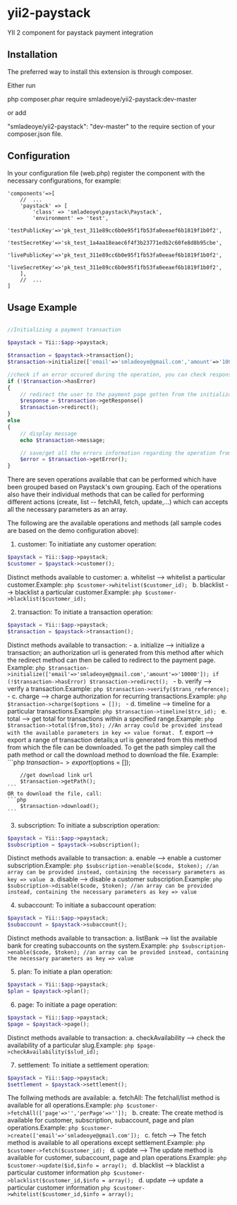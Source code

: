 # yii2-paystack
YII 2 component for paystack payment integration

## Installation

The preferred way to install this extension is through composer.

Either run

php composer.phar require  smladeoye/yii2-paystack:dev-master

or add

"smladeoye/yii2-paystack": "dev-master"
to the require section of your composer.json file.

## Configuration

In your configuration file (web.php) register the component with the necessary configurations, for example:

```
'components'=>[
    //  ...
    'paystack' => [
        'class' => 'smladeoye\paystack\Paystack',
    	'environment' => 'test',
    	'testPublicKey'=>'pk_test_311e89cc6b0e95f1fb53fa0eeaef6b1819f1b0f2',
    	'testSecretKey'=>'sk_test_1a4aa18eaec6f4f3b23771edb2c60fe8d8b95cbe',
    	'livePublicKey'=>'pk_test_311e89cc6b0e95f1fb53fa0eeaef6b1819f1b0f2',
    	'liveSecretKey'=>'pk_test_311e89cc6b0e95f1fb53fa0eeaef6b1819f1b0f2',
    ],
    //  ...
]
```

## Usage Example
```php

//Initializing a payment transaction

$paystack = Yii::$app->paystack;

$transaction = $paystack->transaction();
$transaction->initialize(['email'=>'smladeoye@gmail.com','amount'=>'100000','currency'=>'NGN']);

//check if an error occured during the operation, you can check response property for response gotten for any operation
if (!$transaction->hasError)
{
    // redirect the user to the payment page gotten from the initialization
    $response = $transaction->getResponse()
    $transaction->redirect();
}
else
{
    // display message
    echo $transaction->message;

    // save/get all the errors information regarding the operation from paystack
    $error = $transaction->getError();
}

```

There are seven operations available that can be performed which have been grouped based on Paystack's own grouping.
Each of the operations also have their individual methods that can be called for performing different actions
(create, list -- fetchAll, fetch, update,...) which can accepts all the necessary parameters as an array.

The following are the available operations and methods (all sample codes are based on the demo configuration above):

1.  customer:   To initiatiate any customer operation:
```php
$paystack = Yii::$app->paystack;
$customer = $paystack->customer();
```
Distinct methods available to customer:
    a.  whitelist --> whitelist a particular customer.Example:
    ```php
        $customer->whitelist($customer_id);
    ```
    b.  blacklist --> blacklist a particular customer.Example:
    ```php
        $customer->blacklist($customer_id);
    ```

2.  transaction:    To initiate a transaction operation:
```php
$paystack = Yii::$app->paystack;
$transaction = $paystack->transaction();
```
Distinct methods available to transaction:
    - a.  initialize --> initialize a transaction; an authorization url is generated from this method after which the
    redirect method can then be called to redirect to the payment page. Example:
    ```php
        $transaction->initialize(['email'=>'smladeoye@gmail.com','amount'=>'10000']);
        if (!$transaction->hasError)
                $transaction->redirect();
    ```
    - b.  verify --> verify a transaction.Example:
    ```php
        $transaction->verify($trans_reference);
    ```
    - c.  charge --> charge authorization for recurring transactions.Example:
    ```php
        $transaction->charge($options = []);
    ```
    - d.  timeline --> timeline for a particular transactions.Example:
    ```php
        $transaction->timeline($trx_id);
    ```
    e.  total --> get total for transactions within a specified range.Example:
    ```php
        $transaction->total($from,$to);
        //An array could be provided instead with the available parameters in key => value format.
    ```
    f.  export --> export a range of transaction details;a url is generated from this method from which the
    file can be downloaded. To get the path simpley call the path method or call the download method to download the file. Example:
    ```php
        $transaction->export($options = []);

        //get download link url
        $transaction->getPath();
    ```
    OR to download the file, call:
    ```php
        $transaction->download();
    ```

3.  subscription:    To initiate a subscription operation:
```php
$paystack = Yii::$app->paystack;
$subscription = $paystack->subscription();
```
Distinct methods available to transaction:
    a.  enable --> enable a customer subscription.Example:
    ```php
        $subscription->enable($code, $token);
        //an array can be provided instead, containing the necessary parameters as key => value
    ```
    a.  disable --> disable a customer subscription.Example:
    ```php
        $subscription->disable($code, $token);
        //an array can be provided instead, containing the necessary parameters as key => value
    ```

4.  subaccount:    To initiate a subaccount operation:
```php
$paystack = Yii::$app->paystack;
$subaccount = $paystack->subaccount();
```
Distinct methods available to transaction:
    a.  listBank --> list the available bank for creating subaccounts on the system.Example:
    ```php
        $subscription->enable($code, $token);
        //an array can be provided instead, containing the necessary parameters as key => value
    ```

5.  plan:    To initiate a plan operation:
```php
$paystack = Yii::$app->paystack;
$plan = $paystack->plan();
```

6.  page:    To initiate a page operation:
```php
$paystack = Yii::$app->paystack;
$page = $paystack->page();
```
Distinct methods available to transaction:
    a.  checkAvailability --> check the availability of a particular slug.Example:
    ```php
        $page->checkAvailability($slud_id);
    ```

7.  settlement:    To initiate a settlement operation:
```php
$paystack = Yii::$app->paystack;
$settlement = $paystack->settlement();
```

The follwing methods are available:
    a.  fetchAll: The fetchall/list method is available for all operations.Example:
    ```php
        $customer->fetchAll(['page'=>'','perPage'=>'']);
    ```
    b.  create: The create method is available for customer, subscription, subaccount, page and plan operations.Example:
    ```php
        $customer->create(['email'=>'smladeoye@gmail.com']);
    ```
    c.  fetch   --> The fetch method is available to all operations except settlement.Example:
    ```php
        $customer->fetch($customer_id);
    ```
    d.  update  --> The update method is available for customer, subaccount, page and plan operations.Example:
    ```php
        $customer->update($id,$info = array();
    ```
    d.  blacklist  --> blacklist a particular customer information
    ```php
        $customer->blacklist($customer_id,$info = array();
    ```
    d.  update  --> update a particular customer information
    ```php
        $customer->whitelist($customer_id,$info = array();
    ```